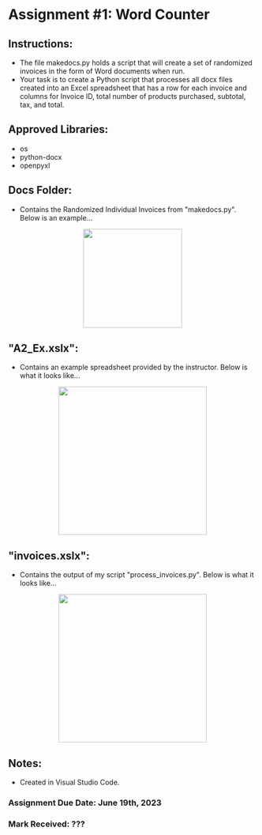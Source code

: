 # Assignment #1: Word Counter

## Instructions: 
- The file makedocs.py holds a script that will create a set of randomized invoices in the form of Word documents when run.
- Your task is to create a Python script that processes all docx files created into an Excel spreadsheet that has a row for each invoice and columns for Invoice ID, total number of products purchased, subtotal, tax, and total.

## Approved Libraries: 
- os
- python-docx
- openpyxl

## Docs Folder: 
- Contains the Randomized Individual Invoices from "makedocs.py". Below is an example...

<p align="center">
<img width="200" src="https://github.com/matthewantonis-georgiancollege/Python_COMP1112/assets/122380719/de324f4d-f679-4282-b9e2-35f05c8b6dd0">
<p/>


## "A2_Ex.xslx": 
- Contains an example spreadsheet provided by the instructor. Below is what it looks like...

<p align="center">
<img width="300" src="https://github.com/matthewantonis-georgiancollege/Python_COMP1112/assets/122380719/fdba6676-1c65-4bec-a397-ee0fe0c5dbb5">
<p/>

## "invoices.xslx": 
- Contains the output of my script "process_invoices.py". Below is what it looks like... 

<p align="center">
<img width="300" src="https://github.com/matthewantonis-georgiancollege/Python_COMP1112/assets/122380719/35dd46ca-e9b0-4b52-b83a-79599e3e309d">
<p/>

## Notes: 
- Created in Visual Studio Code.

### Assignment Due Date: June 19th, 2023
### Mark Received: ???
